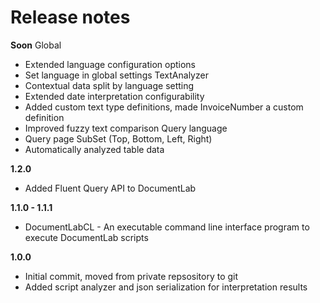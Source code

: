 # Release notes

**Soon**
Global
* Extended language configuration options 
* Set language in global settings
TextAnalyzer
* Contextual data split by language setting
* Extended date interpretation configurability
* Added custom text type definitions, made InvoiceNumber a custom definition 
* Improved fuzzy text comparison
Query language
* Query page SubSet (Top, Bottom, Left, Right) 
* Automatically analyzed table data

**1.2.0**

* Added Fluent Query API to DocumentLab

**1.1.0 - 1.1.1**

* DocumentLabCL - An executable command line interface program to execute DocumentLab scripts

**1.0.0**

* Initial commit, moved from private repsository to git
* Added script analyzer and json serialization for interpretation results

